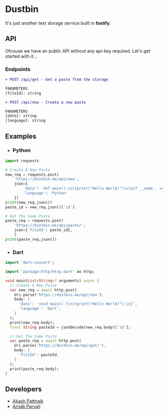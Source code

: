 # Dustbin

It's just another text storage service built in **fastify**.

## API

Ofcouse we have an public API without any api-key required.
Let's get started with it...

### Endpoints

```diff
+ POST /api/get - Get a paste from the storage

PARAMETERS
[fileId]: string
```

```diff
+ POST /api/new - Create a new paste

PARAMETERS
[data]: string
[language]: string
```

## Examples

- ### Python

```python
import requests

# Create A New Paste
new_req = requests.post(
    'https://dustbin.me/api/new',
    json={
        'data': 'def main():\n\tprint("Hello World!")\n\nif __name__ == "__main__":\n\tmain()',
        'language': 'Python'
    })
print(new_req.json())
paste_id = new_req.json()['id']

# Get The Same Paste
paste_req = requests.post(
    'https://dustbin.me/api/paste/',
    json={'fileId': paste_id},
    )
print(paste_req.json())
```

- ### Dart

```dart
import 'dart:convert';

import 'package:http/http.dart' as http;

void main(List<String>? arguments) async {
  // Create A New Paste
  var new_req = await http.post(
    Uri.parse('https://dustbin.me/api/new'),
    body: {
      'data': 'void main() {\n\tprint("Hello World!");\n}',
      'language': 'Dart',
    }
  );
  print(new_req.body);
  final String pasteId = jsonDecode(new_req.body)['id'];

  // Get The Same Paste
  var paste_req = await http.post(
    Uri.parse('https://dustbin.me/api/get/'),
    body: {
      'fileId': pasteId,
    }
  );
  print(paste_req.body);
}
```

## Developers

- [Akash Pattnaik](https://github.com/BLUE-DEVIL1134)
- [Arnab Paryali](https://github.com/ArnabXD)

